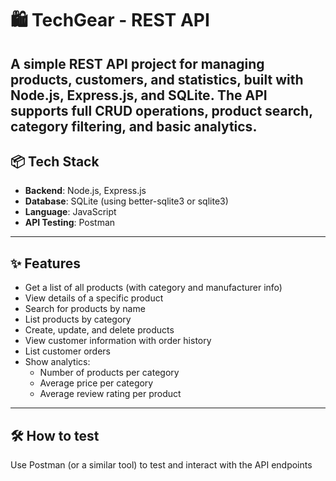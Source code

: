 # 🛍️ TechGear - REST API

A simple REST API project for managing products, customers, and statistics, built with **Node.js**, **Express.js**, and **SQLite**. The API supports full CRUD operations, product search, category filtering, and basic analytics.
---

## 📦 Tech Stack

- **Backend**: Node.js, Express.js
- **Database**: SQLite (using better-sqlite3 or sqlite3)
- **Language**: JavaScript
- **API Testing**: Postman

---

## ✨ Features

- Get a list of all products (with category and manufacturer info)
- View details of a specific product
- Search for products by name
- List products by category
- Create, update, and delete products
- View customer information with order history
- List customer orders
- Show analytics:
  - Number of products per category
  - Average price per category
  - Average review rating per product
 
---

## 🛠 How to test

Use Postman (or a similar tool) to test and interact with the API endpoints
